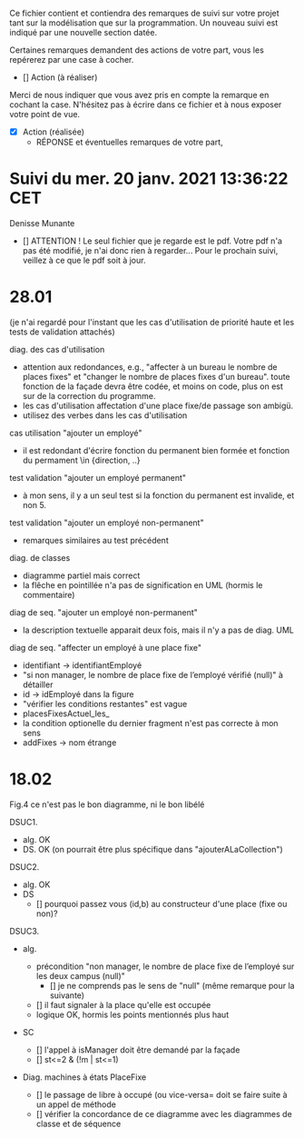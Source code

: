 Ce fichier contient et contiendra des remarques de suivi sur votre
projet tant sur la modélisation que sur la programmation. Un nouveau
suivi est indiqué par une nouvelle section datée.

Certaines remarques demandent des actions de votre part, vous les
repérerez par une case à cocher.

- []  Action (à réaliser) 

Merci de nous indiquer que vous avez pris en compte la remarque en
cochant la case. N'hésitez pas à écrire dans ce fichier et à nous
exposer votre point de vue.

- [x] Action (réalisée)
    - RÉPONSE et éventuelles remarques de votre part, 


# Suivi du mer. 20 janv. 2021 13:36:22 CET
Denisse Munante

- [] ATTENTION ! Le seul fichier que je regarde est le pdf. Votre pdf n'a pas
été modifié, je n'ai donc rien à regarder... Pour le prochain suivi, veillez à
ce que le pdf soit à jour.

# 28.01

(je n'ai regardé pour l'instant que les cas d'utilisation de priorité haute et les tests de validation attachés)

diag. des cas d'utilisation
- attention aux redondances, e.g., "affecter à un bureau le nombre de places fixes" et "changer le nombre de places fixes d'un bureau".
toute fonction de la façade devra être codée, et moins on code, plus on est sur de la correction du programme.
- les cas d'utilisation affectation d'une place fixe/de passage son ambigü.
- utilisez des verbes dans les cas d'utilisation

cas utilisation "ajouter un employé"
- il est redondant d'écrire fonction du permanent bien formée et fonction du permament \in {direction, ..}

test validation "ajouter un employé permanent"
- à mon sens, il y a un seul test si la fonction du permanent est invalide, et non 5.

test validation "ajouter un employé non-permanent"
- remarques similaires au test précédent

diag. de classes
- diagramme partiel mais correct
- la flêche en pointillée n'a pas de signification en UML (hormis le commentaire)

diag de seq. "ajouter un employé non-permanent"
- la description textuelle apparait deux fois, mais il n'y a pas de diag. UML

diag de seq. "affecter un employé à une place fixe"
- identifiant -> identifiantEmployé
- "si non manager, le nombre de place fixe de l’employé vérifié (null)" à détailler
- id -> idEmployé dans la figure
- "vérifier les conditions restantes" est vague
- placesFixesActuel_les_
- la condition optionelle du dernier fragment n'est pas correcte à mon sens
- addFixes -> nom étrange

# 18.02

Fig.4 ce n'est pas le bon diagramme, ni le bon libélé

DSUC1. 
- alg. OK 
- DS. OK (on pourrait être plus spécifique dans "ajouterALaCollection")

DSUC2.
- alg. OK
- DS
  - [] pourquoi passez vous (id,b) au constructeur d'une place (fixe ou non)?

DSUC3.
- alg. 
  - précondition "non manager, le nombre de place fixe de l’employé sur les deux campus (null)"
	- [] je ne comprends pas le sens de "null" (même remarque pour la suivante)
  - [] il faut signaler à la place qu'elle est occupée
  - logique OK, hormis les points mentionnés plus haut
- SC
  - [] l'appel à isManager doit être demandé par la façade
  - [] st<=2 & (!m | st<=1)  
  
- Diag. machines à états PlaceFixe
  - [] le passage de libre à occupé (ou vice-versa= doit se faire suite à un appel de méthode
  - [] vérifier la concordance de ce diagramme avec les diagrammes de classe et de séquence
